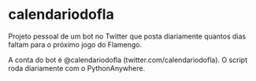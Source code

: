 # calendariodofla
Projeto pessoal de um bot no Twitter que posta diariamente quantos dias faltam para o próximo jogo do Flamengo.

A conta do bot é @calendariodofla (twitter.com/calendariodofla). O script roda diariamente com o PythonAnywhere.
